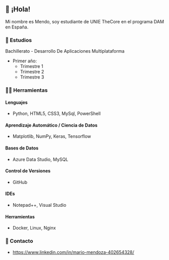 ## 👋 ¡Hola!
Mi nombre es Mendo, soy estudiante de UNIE TheCore en el programa DAM en España. 

### 📝 Estudios
Bachillerato - Desarrollo De Aplicaciones Multiplataforma
- Primer año:
  - Trimestre 1
  - Trimestre 2
  - Trimestre 3

### 👨‍💻 Herramientas
#### Lenguajes
- Python, HTML5, CSS3, MySql, PowerShell

#### Aprendizaje Automático / Ciencia de Datos
- Matplotlib, NumPy, Keras, Tensorflow
  
#### Bases de Datos
- Azure Data Studio, MySQL

#### Control de Versiones
- GitHub

#### IDEs
- Notepad++, Visual Studio

#### Herramientas
- Docker, Linux, Nginx

### 📱 Contacto
- https://www.linkedin.com/in/mario-mendoza-402654328/
